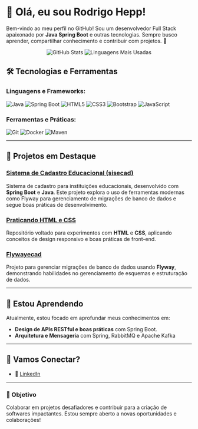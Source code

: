 # 👋 Olá, eu sou Rodrigo Hepp!

Bem-vindo ao meu perfil no GitHub! Sou um desenvolvedor Full Stack apaixonado por **Java Spring Boot** e outras tecnologias. Sempre busco aprender, compartilhar conhecimento e contribuir com projetos. 🚀


<div align="center">

<img src="https://github-readme-stats.vercel.app/api?username=RodrigoHepp-368383&show_icons=true&theme=radical" alt="GitHub Stats" />
<img src="https://github-readme-stats.vercel.app/api/top-langs/?username=RodrigoHepp-368383&layout=compact&theme=radical" alt="Linguagens Mais Usadas" />

</div>

## 🛠️ Tecnologias e Ferramentas

### Linguagens e Frameworks:
![Java](https://img.shields.io/badge/-Java-007396?style=flat-square&logo=java&logoColor=white)
![Spring Boot](https://img.shields.io/badge/-Spring%20Boot-6DB33F?style=flat-square&logo=spring-boot&logoColor=white)
![HTML5](https://img.shields.io/badge/-HTML5-E34F26?style=flat-square&logo=html5&logoColor=white)
![CSS3](https://img.shields.io/badge/-CSS3-1572B6?style=flat-square&logo=css3&logoColor=white)
![Bootstrap](https://img.shields.io/badge/-Bootstrap-7952B3?style=flat-square&logo=bootstrap&logoColor=white)
![JavaScript](https://img.shields.io/badge/-JavaScript-F7DF1E?style=flat-square&logo=javascript&logoColor=black)

### Ferramentas e Práticas:
![Git](https://img.shields.io/badge/-Git-F05032?style=flat-square&logo=git&logoColor=white)
![Docker](https://img.shields.io/badge/-Docker-2496ED?style=flat-square&logo=docker&logoColor=white)
![Maven](https://img.shields.io/badge/-Maven-C71A36?style=flat-square&logo=apache-maven&logoColor=white)

---

## 🚀 Projetos em Destaque

### [Sistema de Cadastro Educacional (sisecad)](https://github.com/RodrigoHepp/sisecad)
Sistema de cadastro para instituições educacionais, desenvolvido com **Spring Boot** e **Java**. Este projeto explora o uso de ferramentas modernas como Flyway para gerenciamento de migrações de banco de dados e segue boas práticas de desenvolvimento.

### [Praticando HTML e CSS](https://github.com/RodrigoHepp/particando-HTML-e-CSS)
Repositório voltado para experimentos com **HTML** e **CSS**, aplicando conceitos de design responsivo e boas práticas de front-end.

### [Flywayecad](https://github.com/RodrigoHepp/flywayecad)
Projeto para gerenciar migrações de banco de dados usando **Flyway**, demonstrando habilidades no gerenciamento de esquemas e estruturação de dados.

---

## 🌱 Estou Aprendendo
Atualmente, estou focado em aprofundar meus conhecimentos em:
- **Design de APIs RESTful e boas práticas** com Spring Boot.
- **Arquitetura e Mensageria** com Spring, RabbitMQ e Apache Kafka

---

## 🤝 Vamos Conectar?

- 💼 [LinkedIn](https://www.linkedin.com/in/rodrigohepp)

---

### 🎯 Objetivo
Colaborar em projetos desafiadores e contribuir para a criação de softwares impactantes. Estou sempre aberto a novas oportunidades e colaborações!

